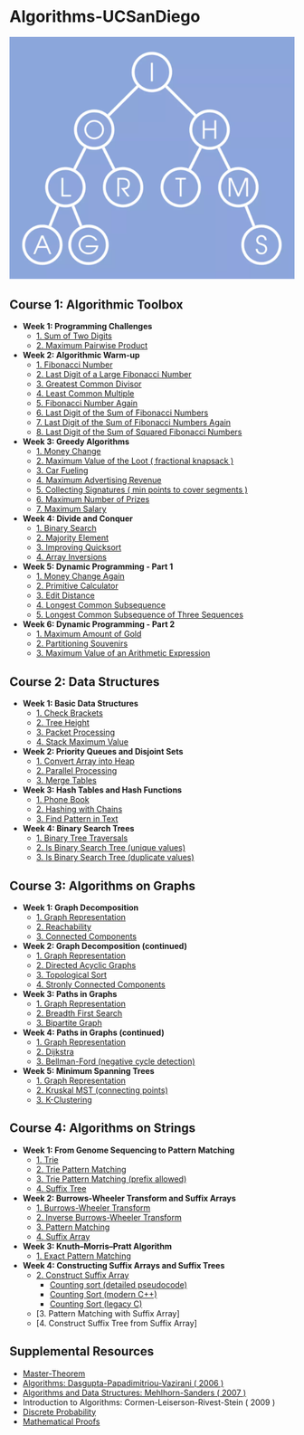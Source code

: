 # Algorithms-UCSanDiego
![](docs/algorithms.png)

## Course 1: Algorithmic Toolbox
* **Week 1: Programming Challenges**
  * [1. Sum of Two Digits](1_course/1_week/1_sum_of_two_digits)
  * [2. Maximum Pairwise Product](1_course/1_week/2_max_pairwise_product)
* **Week 2: Algorithmic Warm-up**
  * [1. Fibonacci Number](1_course/2_week/1_fibonacci_number)
  * [2. Last Digit of a Large Fibonacci Number](1_course/2_week/2_last_digit_of_fibonacci_number)
  * [3. Greatest Common Divisor](1_course/2_week/3_greatest_common_divisor)
  * [4. Least Common Multiple](1_course/2_week/4_least_common_multiple)
  * [5. Fibonacci Number Again](1_course/2_week/5_fibonacci_number_again)
  * [6. Last Digit of the Sum of Fibonacci Numbers](1_course/2_week/6_last_digit_of_the_sum_of_fibonacci_numbers)
  * [7. Last Digit of the Sum of Fibonacci Numbers Again](1_course/2_week/7_last_digit_of_the_sum_of_fibonacci_numbers_again)
  * [8. Last Digit of the Sum of Squared Fibonacci Numbers](1_course/2_week/8_last_digit_of_the_sum_of_squares_of_fibonacci_numbers)
* **Week 3: Greedy Algorithms**
  * [1. Money Change](1_course/3_week/1_money_change)
  * [2. Maximum Value of the Loot ( fractional knapsack )](1_course/3_week/2_max_value_loot)
  * [3. Car Fueling](1_course/3_week/3_car_fueling)
  * [4. Maximum Advertising Revenue](1_course/3_week/4_max_ad_rev)
  * [5. Collecting Signatures ( min points to cover segments )](1_course/3_week/5_collecting_signatures)
  * [6. Maximum Number of Prizes](1_course/3_week/6_max_num_prizes)
  * [7. Maximum Salary](1_course/3_week/7_max_salary)
* **Week 4: Divide and Conquer**
  * [1. Binary Search](1_course/4_week/1_binary_search)
  * [2. Majority Element](1_course/4_week/2_majority_element)
  * [3. Improving Quicksort](1_course/4_week/3_improving_quicksort)
  * [4. Array Inversions](1_course/4_week/4_array_inversions)
* **Week 5: Dynamic Programming - Part 1**
  * [1. Money Change Again](1_course/5_week/1_money_change_again)
  * [2. Primitive Calculator](1_course/5_week/2_primitive_calculator)
  * [3. Edit Distance](1_course/5_week/3_edit_distance)
  * [4. Longest Common Subsequence](1_course/5_week/4_longest_common_subseq)
  * [5. Longest Common Subsequence of Three Sequences](1_course/5_week/5_longest_common_subseq3)
* **Week 6: Dynamic Programming - Part 2**
  * [1. Maximum Amount of Gold](1_course/6_week/1_max_amount_gold)
  * [2. Partitioning Souvenirs](1_course/6_week/2_partition_souvenirs)
  * [3. Maximum Value of an Arithmetic Expression](1_course/6_week/3_max_val_exp)
  
## Course 2: Data Structures
* **Week 1: Basic Data Structures**
  * [1. Check Brackets ](2_course/1_week/1_bracket_match)
  * [2. Tree Height](2_course/1_week/2_tree_height)
  * [3. Packet Processing](2_course/1_week/3_packet_processing)
  * [4. Stack Maximum Value](2_course/1_week/4_stack_max_value)
* **Week 2: Priority Queues and Disjoint Sets**
  * [1. Convert Array into Heap](2_course/2_week/1_convert_array_to_heap)
  * [2. Parallel Processing](2_course/2_week/2_parallel_processing)
  * [3. Merge Tables](2_course/3_week/2_merge_tables)
* **Week 3: Hash Tables and Hash Functions**
  * [1. Phone Book](2_course/3_week/1_phone_book)
  * [2. Hashing with Chains](2_course/3_week/2_hashing_with_chains)
  * [3. Find Pattern in Text](2_course/3_week/3_find_pattern_in_text)
* **Week 4: Binary Search Trees**
  * [1. Binary Tree Traversals](2_course/4_week/1_binary_tree_traversals)
  * [2. Is Binary Search Tree (unique values)](2_course/4_week/2_is_binary_search_tree)
  * [3. Is Binary Search Tree (duplicate values)](2_course/4_week/3_is_binary_search_tree_dups)

## Course 3: Algorithms on Graphs
* **Week 1: Graph Decomposition**
  * [1. Graph Representation](3_course/1_week_decomposition/1_graph_data)
  * [2. Reachability](3_course/1_week_decomposition/2_reachability)
  * [3. Connected Components](3_course/1_week_decomposition/3_connected_components)  
* **Week 2: Graph Decomposition (continued)**
  * [1. Graph Representation](3_course/1_week_decomposition/1_graph_data)
  * [2. Directed Acyclic Graphs](3_course/2_week_decomposition/2_acyclicity)
  * [3. Topological Sort](3_course/2_week_decomposition/3_toposort)
  * [4. Stronly Connected Components](3_course/2_week_decomposition/4_strongly_connected)
* **Week 3: Paths in Graphs**
  * [1. Graph Representation](3_course/1_week_decomposition/1_graph_data)
  * [2. Breadth First Search](3_course/3_week_paths/2_bfs)
  * [3. Bipartite Graph](3_course/3_week_paths/3_bipartite)
* **Week 4: Paths in Graphs (continued)**
  * [1. Graph Representation](3_course/1_week_decomposition/1_graph_data)
  * [2. Dijkstra](3_course/4_week_paths/2_dijkstra)
  * [3. Bellman-Ford (negative cycle detection)](3_course/4_week_paths/3_negative_cycle)
* **Week 5: Minimum Spanning Trees**
  * [1. Graph Representation](3_course/1_week_decomposition/1_graph_data)
  * [2. Kruskal MST (connecting points)](3_course/5_week_mst/2_connecting_points)
  * [3. K-Clustering](3_course/5_week_mst/3_clustering)

## Course 4: Algorithms on Strings
* **Week 1: From Genome Sequencing to Pattern Matching**
  * [1. Trie](4_course/1_week_suffix_tries/1_trie)
  * [2. Trie Pattern Matching](4_course/1_week_suffix_tries/2_trie)
  * [3. Trie Pattern Matching (prefix allowed)](4_course/1_week_suffix_tries/3_trie)
  * [4. Suffix Tree](4_course/1_week_suffix_tries/4_suffix_tree)
* **Week 2: Burrows-Wheeler Transform and Suffix Arrays**
  * [1. Burrows-Wheeler Transform](4_course/2_week_suffix_arrays/1_burrows_wheeler_transform)
  * [2. Inverse Burrows-Wheeler Transform](4_course/2_week_suffix_arrays/2_inverse_burrows_wheeler_transform)
  * [3. Pattern Matching](4_course/2_week_suffix_arrays/3_pattern_matching)
  * [4. Suffix Array](4_course/2_week_suffix_arrays/4_suffix_array)
* **Week 3: Knuth–Morris–Pratt Algorithm**
  * [1. Exact Pattern Matching](4_course/3_knuth_morris_pratt)
* **Week 4: Constructing Suffix Arrays and Suffix Trees**
  * [2. Construct Suffix Array](4_course/2_week_suffix_arrays)
    * [Counting sort (detailed pseudocode)](4_course/0_week/0_counting_sort_pseudo)
    * [Counting Sort (modern C++)](4_course/0_week/0_counting_sort)
    * [Counting Sort (legacy C)](4_course/0_week/0_counting_sort_c)
  * [3. Pattern Matching with Suffix Array]
  * [4. Construct Suffix Tree from Suffix Array]

## Supplemental Resources
  * [Master-Theorem](https://claytonjwong.github.io/Master-Theorem/)
  * [Algorithms: Dasgupta-Papadimitriou-Vazirani ( 2006 )](docs/Dasgupta-Papadimitriou-Vazirani.pdf )
  * [Algorithms and Data Structures: Mehlhorn-Sanders ( 2007 )](docs/Mehlhorn-Sanders-Toolbox.pdf )
  * Introduction to Algorithms: Cormen-Leiserson-Rivest-Stein ( 2009 )
  * [Discrete Probability]( https://en.wikibooks.org/wiki/High_School_Mathematics_Extensions/Discrete_Probability )
  * [Mathematical Proofs]( https://en.wikibooks.org/wiki/High_School_Mathematics_Extensions/Mathematical_Proofs )
  